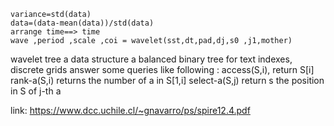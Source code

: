 
``` lang=javascript
variance=std(data)
data=(data-mean(data))/std(data)
arrange time==> time
wave ,period ,scale ,coi = wavelet(sst,dt,pad,dj,s0 ,j1,mother)
```

wavelet tree
 a data structure 
 a balanced binary tree 
 for text indexes, discrete grids
 answer some queries like following :
    access(S,i), return S[i]
    rank-a(S,i) returns the number of a in S[1,i]
    select-a(S,j) return s the position in S of j-th a

link:
https://www.dcc.uchile.cl/~gnavarro/ps/spire12.4.pdf